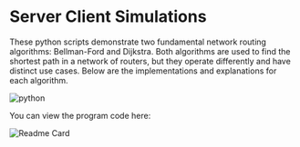 # Server Client Simulations

These python scripts demonstrate two fundamental network routing algorithms: Bellman-Ford and Dijkstra. Both algorithms are used to find the shortest path in a network of routers, but they operate differently and have distinct use cases. Below are the implementations and explanations for each algorithm.

![python](../img/network-routing-decisions/img1.png)

You can view the program code here:

![Readme Card](https://github-readme-stats.vercel.app/api/pin/?username=breezy-codes&repo=Control-Plane-Simulator&show_owner=true&)

```{tableofcontents}
```